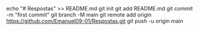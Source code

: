 echo "# Respostas" >> README.md
git init
git add README.md
git commit -m "first commit"
git branch -M main
git remote add origin https://github.com/Emanuel09-01/Respostas.git
git push -u origin main
